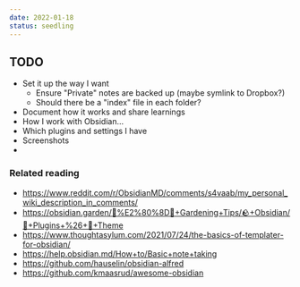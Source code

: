 ```yaml
---
date: 2022-01-18
status: seedling
---
```


## TODO
- Set it up the way I want
	- Ensure "Private" notes are backed up (maybe symlink to Dropbox?)
	- Should there be a "index" file in each folder?
- Document how it works and share learnings
- How I work with Obsidian...
- Which plugins and settings I have
- Screenshots
- 

### Related reading
- https://www.reddit.com/r/ObsidianMD/comments/s4vaab/my_personal_wiki_description_in_comments/
- https://obsidian.garden/👩%E2%80%8D🌾+Gardening+Tips/🪨+Obsidian/🔌+Plugins+%26+🌈+Theme
- https://www.thoughtasylum.com/2021/07/24/the-basics-of-templater-for-obsidian/
- https://help.obsidian.md/How+to/Basic+note+taking
- https://github.com/hauselin/obsidian-alfred
- https://github.com/kmaasrud/awesome-obsidian